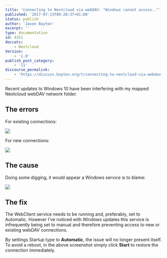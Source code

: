 ```yaml
---
title: 'Connecting to Nextcloud via webDAV: "Windows cannot access.."'
published: '2017-07-13T09:20:37+01:00'
status: publish
author: 'Jason Bayton'
excerpt: ''
type: documentation
id: 4351
doccats:
    - Nextcloud
Version:
    - '1.0'
publish_post_category:
    - '11'
discourse_permalink:
    - 'https://discuss.bayton.org/t/connecting-to-nextcloud-via-webdav-windows-cannot-access/61'
---
```

Recent updates to Windows 10 have been interfering with my mapped Nextcloud webDAV network folder.

The errors
----------

For existing connections:

[![](https://cdn.bayton.org/uploads/2017/07/Restoring-Network-Connections.png)](https://cdn.bayton.org/uploads/2017/07/Restoring-Network-Connections.png)

For new connections:

[![](https://cdn.bayton.org/uploads/2017/07/Network-Error.png)](https://cdn.bayton.org/uploads/2017/07/Network-Error.png)

The cause
---------

Doing some digging, it would appear a Windows service is to blame:

[![](https://cdn.bayton.org/uploads/2017/07/Region.png)](https://cdn.bayton.org/uploads/2017/07/Region.png)

The fix
-------

The WebClient service needs to be running and, preferably, set to Automatic. However I’ve noticed with Windows updates this service is infrequently being set to manual and therefore preventing access to new or existing webDAV connections.

By settings Startup type to **Automatic**, the issue will no longer present itself.  
To avoid a reboot, in the above screenshot simply click **Start** to restore the connection immediately.